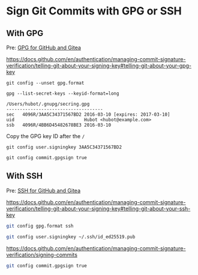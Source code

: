 # Sign Git Commits with GPG or SSH

## With GPG
Pre: [GPG for GitHub and Gitea](gpg-for-github-and-gitea.md#GPG%20for%20GitHub%20and%20Gitea)

https://docs.github.com/en/authentication/managing-commit-signature-verification/telling-git-about-your-signing-key#telling-git-about-your-gpg-key

```shell
git config --unset gpg.format
```

```shell
gpg --list-secret-keys --keyid-format=long
```

```shell
/Users/hubot/.gnupg/secring.gpg
------------------------------------
sec   4096R/3AA5C34371567BD2 2016-03-10 [expires: 2017-03-10]
uid                          Hubot <hubot@example.com>
ssb   4096R/4BB6D45482678BE3 2016-03-10
```

Copy the GPG key ID after the `/`
```shell
git config user.signingkey 3AA5C34371567BD2
```

```shell
git config commit.gpgsign true
```

## With SSH
Pre: [SSH for GitHub and Gitea](ssh-for-github-and-gitea.md#SSH%20for%20GitHub%20and%20Gitea)

https://docs.github.com/en/authentication/managing-commit-signature-verification/telling-git-about-your-signing-key#telling-git-about-your-ssh-key

```bash
git config gpg.format ssh
```

```bash
git config user.signingkey ~/.ssh/id_ed25519.pub
```

https://docs.github.com/en/authentication/managing-commit-signature-verification/signing-commits
```bash
git config commit.gpgsign true
```

